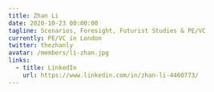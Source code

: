 ```yaml
---
title: Zhan Li
date: 2020-10-23 00:00:00
tagline: Scenarios, Foresight, Futurist Studies & PE/VC
currently: PE/VC in London
twitter: thezhanly
avatar: /members/li-zhan.jpg
links:
  - title: LinkedIn
    url: https://www.linkedin.com/in/zhan-li-4460773/
---
```

